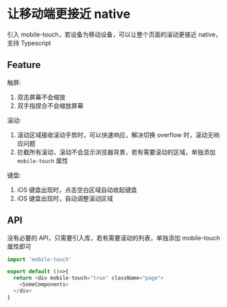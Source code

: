 # 让移动端更接近 native

引入 mobile-touch，若设备为移动设备，可以让整个页面的滚动更接近 native，支持 Typescript

## Feature

触屏:

1. 双击屏幕不会缩放
2. 双手指捏合不会缩放屏幕

滚动:

1. 滚动区域接收滚动手势时，可以快速响应，解决切换 overflow 时，滚动无响应问题
2. 拦截所有滚动，滚动不会显示浏览器背景，若有需要滚动的区域，单独添加 `mobile-touch` 属性

键盘:

1. iOS 键盘出现时，点击空白区域自动收起键盘
2. iOS 键盘出现时，自动调整滚动区域

## API

没有必要的 API，只需要引入库，若有需要滚动的列表，单独添加 mobile-touch 属性即可

```js
import 'mobile-touch'

export default ()=>{
  return <div mobile-touch="true" className="page">
    <SomeComponents>
  </div>
}

```
